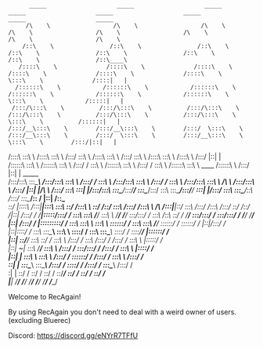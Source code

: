           _____                    _____                    _____                    _____                    _____                    _____                    _____                    _____          
         /\    \                  /\    \                  /\    \                  /\    \                  /\    \                  /\    \                  /\    \                  /\    \         
        /::\    \                /::\    \                /::\    \                /::\    \                /::\    \                /::\    \                /::\    \                /::\____\        
       /::::\    \              /::::\    \              /::::\    \              /::::\    \              /::::\    \              /::::\    \               \:::\    \              /::::|   |        
      /::::::\    \            /::::::\    \            /::::::\    \            /::::::\    \            /::::::\    \            /::::::\    \               \:::\    \            /:::::|   |        
     /:::/\:::\    \          /:::/\:::\    \          /:::/\:::\    \          /:::/\:::\    \          /:::/\:::\    \          /:::/\:::\    \               \:::\    \          /::::::|   |        
    /:::/__\:::\    \        /:::/__\:::\    \        /:::/  \:::\    \        /:::/__\:::\    \        /:::/  \:::\    \        /:::/__\:::\    \               \:::\    \        /:::/|::|   |        
   /::::\   \:::\    \      /::::\   \:::\    \      /:::/    \:::\    \      /::::\   \:::\    \      /:::/    \:::\    \      /::::\   \:::\    \              /::::\    \      /:::/ |::|   |        
  /::::::\   \:::\    \    /::::::\   \:::\    \    /:::/    / \:::\    \    /::::::\   \:::\    \    /:::/    / \:::\    \    /::::::\   \:::\    \    ____    /::::::\    \    /:::/  |::|   | _____  
 /:::/\:::\   \:::\____\  /:::/\:::\   \:::\    \  /:::/    /   \:::\    \  /:::/\:::\   \:::\    \  /:::/    /   \:::\ ___\  /:::/\:::\   \:::\    \  /\   \  /:::/\:::\    \  /:::/   |::|   |/\    \ 
/:::/  \:::\   \:::|    |/:::/__\:::\   \:::\____\/:::/____/     \:::\____\/:::/  \:::\   \:::\____\/:::/____/  ___\:::|    |/:::/  \:::\   \:::\____\/::\   \/:::/  \:::\____\/:: /    |::|   /::\____\
\::/   |::::\  /:::|____|\:::\   \:::\   \::/    /\:::\    \      \::/    /\::/    \:::\  /:::/    /\:::\    \ /\  /:::|____|\::/    \:::\  /:::/    /\:::\  /:::/    \::/    /\::/    /|::|  /:::/    /
 \/____|:::::\/:::/    /  \:::\   \:::\   \/____/  \:::\    \      \/____/  \/____/ \:::\/:::/    /  \:::\    /::\ \::/    /  \/____/ \:::\/:::/    /  \:::\/:::/    / \/____/  \/____/ |::| /:::/    / 
       |:::::::::/    /    \:::\   \:::\    \       \:::\    \                       \::::::/    /    \:::\   \:::\ \/____/            \::::::/    /    \::::::/    /                   |::|/:::/    /  
       |::|\::::/    /      \:::\   \:::\____\       \:::\    \                       \::::/    /      \:::\   \:::\____\               \::::/    /      \::::/____/                    |::::::/    /   
       |::| \::/____/        \:::\   \::/    /        \:::\    \                      /:::/    /        \:::\  /:::/    /               /:::/    /        \:::\    \                    |:::::/    /    
       |::|  ~|               \:::\   \/____/          \:::\    \                    /:::/    /          \:::\/:::/    /               /:::/    /          \:::\    \                   |::::/    /     
       |::|   |                \:::\    \               \:::\    \                  /:::/    /            \::::::/    /               /:::/    /            \:::\    \                  /:::/    /      
       \::|   |                 \:::\____\               \:::\____\                /:::/    /              \::::/    /               /:::/    /              \:::\____\                /:::/    /       
        \:|   |                  \::/    /                \::/    /                \::/    /                \::/____/                \::/    /                \::/    /                \::/    /        
         \|___|                   \/____/                  \/____/                  \/____/                                           \/____/                  \/____/                  \/____/         
                                                                                                                                                                                                        




Welcome to RecAgain!


By using RecAgain you don't need to deal with a weird owner of users. (excluding Bluerec)




















Discord: https://discord.gg/eNYrR7TFfU
